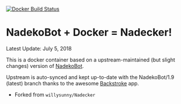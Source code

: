
[![Docker Build Status](https://img.shields.io/docker/build/shikhirarora/nadekobuild.svg?style=for-the-badge)](https://hub.docker.com/r/shikhirarora/nadekobuild/)

# NadekoBot + Docker = Nadecker!

Latest Update: July 5, 2018

This is a docker container based on a upstream-maintained (but slight changes) version of [NadekoBot](http://github.com/shikhir-arora/NadekoBot).

Upstream is auto-synced and kept up-to-date with the NadekoBot/1.9 (latest) branch thanks to the awesome [Backstroke](https://backstroke.co/) app.

- Forked from  `willysunny/Nadecker` 
